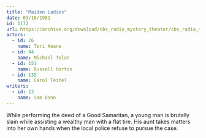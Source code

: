 ```yaml
---
title: "Maiden Ladies"
date: 03/16/1981
id: 1172
url: https://archive.org/download/cbs_radio_mystery_theater/cbs_radio_mystery_theater-1151-1200.zip/cbs_radio_mystery_theater-1151-1200%2Fcbsrmt_1172_the_maiden_ladies.mp3
actors:  
  - id: 26
    name: Teri Keane  
  - id: 84
    name: Michael Tolan  
  - id: 151
    name: Russell Horton  
  - id: 135
    name: Carol Teitel
writers:  
  - id: 13
    name: Sam Dann
---
```

While performing the deed of a Good Samaritan, a young man is brutally slain while assisting a wealthy man with a flat tire. His aunt takes matters into her own hands when the local police refuse to pursue the case.